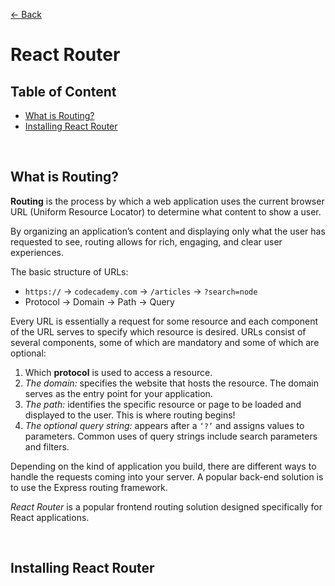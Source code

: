 [&larr; Back](./README.md)

# React Router

## Table of Content

- [What is Routing?](#what-is-routing)
- [Installing React Router](#installing-react-router)

<br>

## What is Routing?

**Routing** is the process by which a web application uses the current browser URL (Uniform Resource Locator) to determine what content to show a user.

By organizing an application’s content and displaying only what the user has requested to see, routing allows for rich, engaging, and clear user experiences.

The basic structure of URLs:

- `https://` -> `codecademy.com` -> `/articles` -> `?search=node`
- Protocol -> Domain -> Path -> Query

Every URL is essentially a request for some resource and each component of the URL serves to specify which resource is desired. URLs consist of several components, some of which are mandatory and some of which are optional:

1. Which **protocol** is used to access a resource.
2. _The domain:_ specifies the website that hosts the resource. The domain serves as the entry point for your application.
3. _The path:_ identifies the specific resource or page to be loaded and displayed to the user. This is where routing begins!
4. _The optional query string:_ appears after a `‘?’` and assigns values to parameters. Common uses of query strings include search parameters and filters.

Depending on the kind of application you build, there are different ways to handle the requests coming into your server. A popular back-end solution is to use the Express routing framework.

_React Router_ is a popular frontend routing solution designed specifically for React applications.

<br>

## Installing React Router
